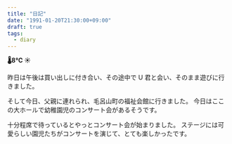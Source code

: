 ```yaml
---
title: "日記"
date: "1991-01-20T21:30:00+09:00"
draft: true
tags:
  - diary
---
```


__🌡8℃ ☀__

昨日は午後は買い出しに付き合い、その途中で U 君と会い、そのまま遊びに行きました。

そして今日、父親に連れられ、毛呂山町の福祉会館に行きました。
今日はここの大ホールで幼稚園児のコンサート会があるそうです。

十分程席で待っているとやっとコンサート会が始まりました。
ステージには可愛らしい園児たちがコンサートを演じて、とても楽しかったです。
